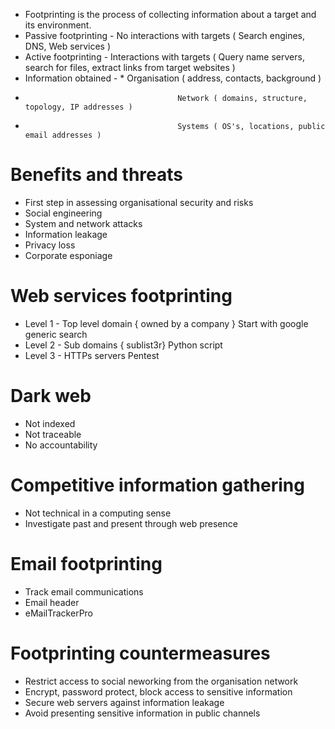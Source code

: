 * Footprinting is the process of collecting information about a target and its environment. 
* Passive footprinting - No interactions with targets ( Search engines, DNS, Web services )
* Active footprinting - Interactions with targets ( Query name servers, search for files, extract links from target websites )
* Information obtained - * Organisation ( address, contacts, background ) 
*                                       Network ( domains, structure, topology, IP addresses )
*                                       Systems ( OS's, locations, public email addresses )

# Benefits and threats
* First step in assessing organisational security and risks 
* Social engineering
* System and network attacks
* Information leakage
* Privacy loss
* Corporate esponiage

# Web services footprinting 
* Level 1 - Top level domain { owned by a company }
   Start with google generic search
* Level 2 - Sub domains { sublist3r}
   Python script
* Level 3 - HTTPs servers 
   Pentest

# Dark web
* Not indexed
* Not traceable
* No accountability

# Competitive information gathering
* Not technical in a computing sense
* Investigate past and present through web presence

# Email footprinting
* Track email communications
* Email header
* eMailTrackerPro

# Footprinting countermeasures
* Restrict access to social neworking from the organisation network
* Encrypt, password protect, block access to sensitive information
* Secure web servers against information leakage
* Avoid presenting sensitive information in public channels